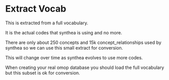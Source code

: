 # Extract Vocab #

This is extracted from a full vocabulary.

It is the actual codes that synthea is using and no more.

There are only about 250 concepts and 15k concept_relationships used by synthea so we can use this small extract for conversion.

This will change over time as synthea evolves to use more codes.

When creating your real omop database you should load the full vocabulary but this subset is ok for conversion.
